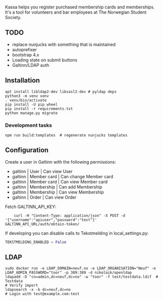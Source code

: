 Kassa helps you register purchased membership cards and memberships. It's a tool for volunteers and bar employees at The Norwegian Student Society.

## TODO
* replace nunjucks with something that is maintained
* autoprefixer
* bootstrap 4.x
* Loading state on submit buttons
* Galtinn/LDAP auth

## Installation
```shell script
apt install libldap2-dev libsasl2-dev # pyldap deps
python3 -m venv venv
. venv/bin/activate
pip install -U pip wheel
pip install -r requirements.txt
python manage.py migrate
```

### Development tasks
```shell script
npm run build:templates  # regenerate nunjucks templates
```
## Configuration
Create a user in Galtinn with the following permissions:
* galtinn | User | Can view User
* galtinn | Member card | Can change Member card
* galtinn | Member card | Can view Member card
* galtinn | Membership | Can add Membership
* galtinn | Membership | Can view Membership
* galtinn | Order | Can view Order

Fetch GALTINN_API_KEY:
```shell script
    curl -H "Content-Type: application/json" -X POST -d '{"username":"apiuser","password":"test"}' GALTINN_API_URL/auth/obtain-token/
```

If developing you can disable calls to Tekstmelding in local_settings.py:
```python
TEKSTMELDING_ENABLED = False
```

## LDAP
```shell script
sudo docker run -e LDAP_DOMAIN=neuf.no -e LDAP_ORGANISATION="Neuf" -e LDAP_ADMIN_PASSWORD="toor" -p 389:389 -d nikolaik/openldap
ldapadd -D "cn=admin,dc=neuf,dc=no" -w "toor" -f test/testdata.ldif  # Testdata
# Verify import
ldapsearch -x -b dc=neuf,dc=no
# Login with test@example.com:test
```
